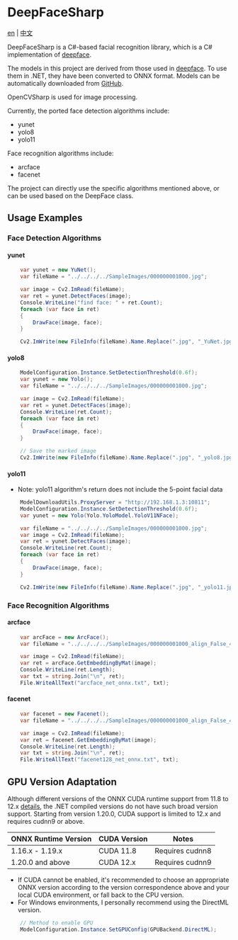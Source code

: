 # DeepFaceSharp

[en](README.en.md) | [中文](README.md)

DeepFaceSharp is a C#-based facial recognition library, which is a C# implementation of [deepface](https://github.com/serengil/deepface).

The models in this project are derived from those used in [deepface](https://github.com/serengil/deepface). To use them in .NET, they have been converted to ONNX format.
Models can be automatically downloaded from [GitHub](https://github.com/dogvane/DeepFaceSharp/releases/tag/v0.0.0).

OpenCVSharp is used for image processing.

Currently, the ported face detection algorithms include:

- yunet
- yolo8
- yolo11

Face recognition algorithms include:

- arcface
- facenet

The project can directly use the specific algorithms mentioned above, or can be used based on the DeepFace class.

## Usage Examples

### Face Detection Algorithms

#### yunet

```csharp
    var yunet = new YuNet();
    var fileName = "../../../../SampleImages/000000001000.jpg";

    var image = Cv2.ImRead(fileName);
    var ret = yunet.DetectFaces(image);
    Console.WriteLine("find face: " + ret.Count);
    foreach (var face in ret)
    {
        DrawFace(image, face);
    }

    Cv2.ImWrite(new FileInfo(fileName).Name.Replace(".jpg", "_YuNet.jpg"), image);
```

#### yolo8

```csharp
    ModelConfiguration.Instance.SetDetectionThreshold(0.6f);
    var yunet = new Yolo();
    var fileName = "../../../../SampleImages/000000001000.jpg";

    var image = Cv2.ImRead(fileName);
    var ret = yunet.DetectFaces(image);
    Console.WriteLine(ret.Count);
    foreach (var face in ret)
    {
        DrawFace(image, face);
    }

    // Save the marked image
    Cv2.ImWrite(new FileInfo(fileName).Name.Replace(".jpg", "_yolo8.jpg"), image);
```

#### yolo11

- Note: yolo11 algorithm's return does not include the 5-point facial data

```csharp
    ModelDownloadUtils.ProxyServer = "http://192.168.1.3:10811";
    ModelConfiguration.Instance.SetDetectionThreshold(0.6f);
    var yunet = new Yolo(Yolo.YoloModel.YoloV11NFace);

    var fileName = "../../../../SampleImages/000000001000.jpg";
    var image = Cv2.ImRead(fileName);
    var ret = yunet.DetectFaces(image);
    Console.WriteLine(ret.Count);
    foreach (var face in ret)
    {
        DrawFace(image, face);
    }

    Cv2.ImWrite(new FileInfo(fileName).Name.Replace(".jpg", "_yolo11.jpg"), image);
```

### Face Recognition Algorithms

#### arcface

```csharp
    var arcFace = new ArcFace();
    var fileName = "../../../../SampleImages/000000001000_align_False_4.jpg";

    var image = Cv2.ImRead(fileName);
    var ret = arcFace.GetEmbeddingByMat(image);
    Console.WriteLine(ret.Length);
    var txt = string.Join("\n", ret);
    File.WriteAllText("arcface_net_onnx.txt", txt);
```

#### facenet

```csharp
    var facenet = new Facenet();
    var fileName = "../../../../SampleImages/000000001000_align_False_4.jpg";

    var image = Cv2.ImRead(fileName);
    var ret = facenet.GetEmbeddingByMat(image);
    Console.WriteLine(ret.Length);
    var txt = string.Join("\n", ret);
    File.WriteAllText("facenet128_net_onnx.txt", txt);
```

## GPU Version Adaptation

Although different versions of the ONNX CUDA runtime support from 11.8 to 12.x [details](https://onnxruntime.ai/docs/execution-providers/CUDA-ExecutionProvider.html),
the .NET compiled versions do not have such broad version support. Starting from version 1.20.0, CUDA support is limited to 12.x and requires cudnn9 or above.

| ONNX Runtime Version |  CUDA Version | Notes |
| -------------------- | ------------- | ----- |
| 1.16.x - 1.19.x      | CUDA 11.8     | Requires cudnn8 |
| 1.20.0 and above     | CUDA 12.x     | Requires cudnn9 |

- If CUDA cannot be enabled, it's recommended to choose an appropriate ONNX version according to the version correspondence above and your local CUDA environment, or fall back to the CPU version.
- For Windows environments, I personally recommend using the DirectML version.

```csharp
    // Method to enable GPU
    ModelConfiguration.Instance.SetGPUConfig(GPUBackend.DirectML);
```
